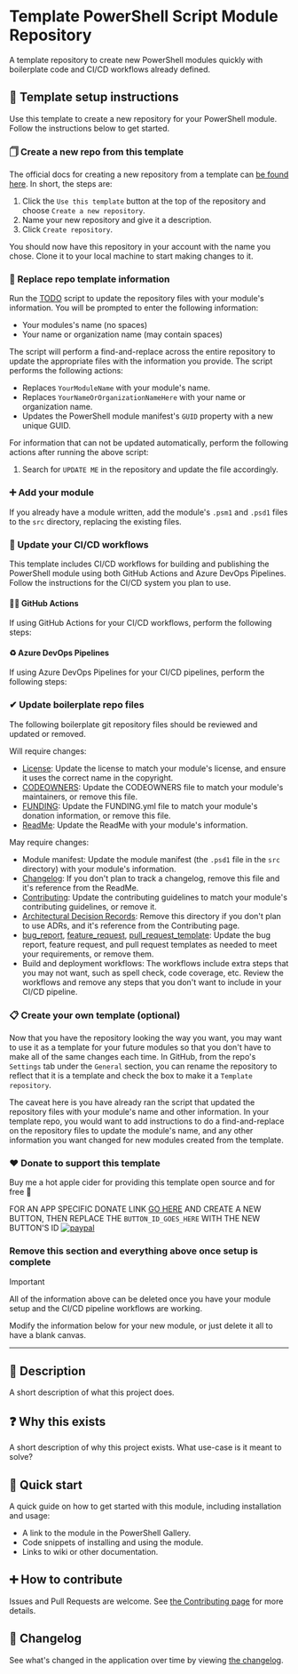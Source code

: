 # Template PowerShell Script Module Repository

A template repository to create new PowerShell modules quickly with boilerplate code and CI/CD workflows already defined.

## 📄 Template setup instructions

Use this template to create a new repository for your PowerShell module.
Follow the instructions below to get started.

### 🗍 Create a new repo from this template

The official docs for creating a new repository from a template can [be found here](https://docs.github.com/en/repositories/creating-and-managing-repositories/creating-a-repository-from-a-template).
In short, the steps are:

1. Click the `Use this template` button at the top of the repository and choose `Create a new repository`.
1. Name your new repository and give it a description.
1. Click `Create repository`.

You should now have this repository in your account with the name you chose.
Clone it to your local machine to start making changes to it.

### 🤖 Replace repo template information

Run the [TODO](/TODO.ps1) script to update the repository files with your module's information.
You will be prompted to enter the following information:

- Your modules's name (no spaces)
- Your name or organization name (may contain spaces)

The script will perform a find-and-replace across the entire repository to update the appropriate files with the information you provide.
The script performs the following actions:

- Replaces `YourModuleName` with your module's name.
- Replaces `YourNameOrOrganizationNameHere` with your name or organization name.
- Updates the PowerShell module manifest's `GUID` property with a new unique GUID.

For information that can not be updated automatically, perform the following actions after running the above script:

1. Search for `UPDATE ME` in the repository and update the file accordingly.

### ➕ Add your module

If you already have a module written, add the module's `.psm1` and `.psd1` files to the `src` directory, replacing the existing files.

<!-- 1. Add your module to the `src` directory.
   1. If you already have a module written:
      1. Add the `.psm1` and `.psd1` files directly to the `src` directory.
      1. Delete the `YourModuleName.psm1` and `YourModuleName.psd1` files from the `src` directory.
   1. If you have not written the module yet:
      1. Rename the `YourModuleName.psm1` and `YourModuleName.psd1` files in the `src` directory to match your module name.
1. Perform a find-and-replace across the entire repository to replace `YourModuleName` with your module's name (no spaces). -->

### 🚀 Update your CI/CD workflows

This template includes CI/CD workflows for building and publishing the PowerShell module using both GitHub Actions and Azure DevOps Pipelines.
Follow the instructions for the CI/CD system you plan to use.

#### 🐙🐱 GitHub Actions

If using GitHub Actions for your CI/CD workflows, perform the following steps:

#### ♻️ Azure DevOps Pipelines

If using Azure DevOps Pipelines for your CI/CD pipelines, perform the following steps:

### ✔ Update boilerplate repo files

The following boilerplate git repository files should be reviewed and updated or removed.

Will require changes:

- [License](/License.md): Update the license to match your module's license, and ensure it uses the correct name in the copyright.
- [CODEOWNERS](/.github/CODEOWNERS): Update the CODEOWNERS file to match your module's maintainers, or remove this file.
- [FUNDING](/.github/FUNDING.yml): Update the FUNDING.yml file to match your module's donation information, or remove this file.
- [ReadMe](/ReadMe.md): Update the ReadMe with your module's information.

May require changes:

- Module manifest: Update the module manifest (the `.psd1` file in the `src` directory) with your module's information.
- [Changelog](/Changelog.md): If you don't plan to track a changelog, remove this file and it's reference from the ReadMe.
- [Contributing](/docs/Contributing.md): Update the contributing guidelines to match your module's contributing guidelines, or remove it.
- [Architectural Decision Records](/docs/ArchitectureDecisionRecords/): Remove this directory if you don't plan to use ADRs, and it's reference from the Contributing page.
- [bug_report](/.github/ISSUE_TEMPLATE/bug_report.md), [feature_request](/.github/ISSUE_TEMPLATE/feature_request.md), [pull_request_template](/.github/pull_request_template.md): Update the bug report, feature request, and pull request templates as needed to meet your requirements, or remove them.
- Build and deployment workflows: The workflows include extra steps that you may not want, such as spell check, code coverage, etc.
  Review the workflows and remove any steps that you don't want to include in your CI/CD pipeline.

### 📋 Create your own template (optional)

Now that you have the repository looking the way you want, you may want to use it as a template for your future modules so that you don't have to make all of the same changes each time.
In GitHub, from the repo's `Settings` tab under the `General` section, you can rename the repository to reflect that it is a template and check the box to make it a `Template repository`.

The caveat here is you have already ran the script that updated the repository files with your module's name and other information.
In your template repo, you would want to add instructions to do a find-and-replace on the repository files to update the module's name, and any other information you want changed for new modules created from the template.

### ❤ Donate to support this template

Buy me a hot apple cider for providing this template open source and for free 🙂

FOR AN APP SPECIFIC DONATE LINK [GO HERE](https://www.paypal.com/cgi-bin/webscr?cmd=_button-management) AND CREATE A NEW BUTTON, THEN REPLACE THE `BUTTON_ID_GOES_HERE` WITH THE NEW BUTTON'S ID
[![paypal](https://www.paypalobjects.com/en_US/i/btn/btn_donateCC_LG.gif)](https://www.paypal.com/cgi-bin/webscr?cmd=_s-xclick&hosted_button_id=BUTTON_ID_GOES_HERE)

### Remove this section and everything above once setup is complete

> [!IMPORTANT]
> All of the information above can be deleted once you have your module setup and the CI/CD pipeline workflows are working.
>
> Modify the information below for your new module, or just delete it all to have a blank canvas.

---

## 💬 Description

A short description of what this project does.

## ❓ Why this exists

A short description of why this project exists.
What use-case is it meant to solve?

## 🚀 Quick start

A quick guide on how to get started with this module, including installation and usage:

- A link to the module in the PowerShell Gallery.
- Code snippets of installing and using the module.
- Links to wiki or other documentation.

## ➕ How to contribute

Issues and Pull Requests are welcome.
See [the Contributing page](docs/Contributing.md) for more details.

## 📃 Changelog

See what's changed in the application over time by viewing [the changelog](Changelog.md).
